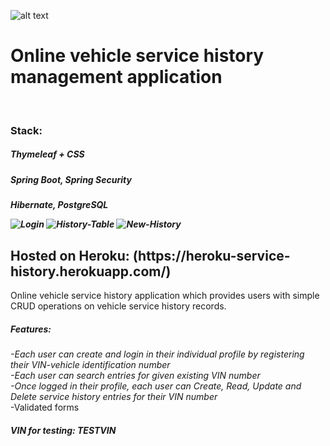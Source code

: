 ![alt text](https://github.com/frodkata/heroku-service-history/blob/main/src/main/resources/static/images/logo2.png?raw=true)

<h1>Online vehicle service history management application</h1> <br>
<h3>Stack:</h4>
<h5>Thymeleaf + CSS</h7> <br>
<h5>Spring Boot, Spring Security</h7> <br>
<h5>Hibernate, PostgreSQL</h7> <br> <p>
  
<img src="https://i.ibb.co/4Nq2T1r/service3.png" alt="Login" border="0">
 <img src="https://i.postimg.cc/ZnPZmLrs/service1.png" alt="History-Table" border="0" >
 <img src="https://i.postimg.cc/9Mjn2HJV/service2.png" alt="New-History" border="0" >


<h2>Hosted on Heroku: (https://heroku-service-history.herokuapp.com/) </h2>
Online vehicle service history application which provides users with simple CRUD operations on vehicle service history records. <br>
<h5>Features:</h5>
<i>-Each user can create and login in their individual profile by registering their VIN-vehicle identification number <br>
-Each user can search entries for given existing VIN number <br>
-Once logged in their profile, each user can Create, Read, Update and Delete service history entries for their VIN number <br> </i>
-Validated forms

<h5>VIN for testing: TESTVIN</h5>
